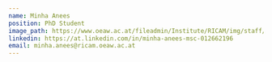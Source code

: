 ```yaml
---
name: Minha Anees
position: PhD Student
image_path: https://www.oeaw.ac.at/fileadmin/Institute/RICAM/img/staff/manees.png
linkedin: https://at.linkedin.com/in/minha-anees-msc-012662196
email: minha.anees@ricam.oeaw.ac.at
---
```

